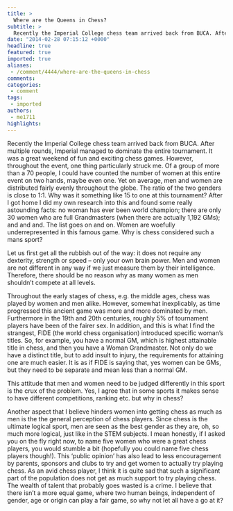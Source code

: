 ```yaml
---
title: >
  Where are the Queens in Chess?
subtitle: >
  Recently the Imperial College chess team arrived back from BUCA. After multiple rounds, Imperial managed to dominate the entire tournament. It was a great weekend of fun and exciting chess games.
date: "2014-02-28 07:15:12 +0000"
headline: true
featured: true
imported: true
aliases:
 - /comment/4444/where-are-the-queens-in-chess
comments:
categories:
 - comment
tags:
 - imported
authors:
 - me1711
highlights:
---
```


Recently the Imperial College chess team arrived back from BUCA. After multiple rounds, Imperial managed to dominate the entire tournament. It was a great weekend of fun and exciting chess games. However, throughout the event, one thing particularly struck me. Of a group of more than a 70 people, I could have counted the number of women at this entire event on two hands, maybe even one. Yet on average, men and women are distributed fairly evenly throughout the globe. The ratio of the two genders is close to 1:1. Why was it something like 15 to one at this tournament? After I got home I did my own research into this and found some really astounding facts: no woman has ever been world champion; there are only 30 women who are full Grandmasters (when there are actually 1,192 GMs); and and and. The list goes on and on. Women are woefully underrepresented in this famous game. Why is chess considered such a mans sport?

Let us first get all the rubbish out of the way: it does not require any dexterity, strength or speed – only your own brain power. Men and women are not different in any way if we just measure them by their intelligence. Therefore, there should be no reason why as many women as men shouldn’t compete at all levels.

Throughout the early stages of chess, e.g. the middle ages, chess was played by women and men alike. However, somewhat inexplicably, as time progressed this ancient game was more and more dominated by men. Furthermore in the 19th and 20th centuries, roughly 5% of tournament players have been of the fairer sex. In addition, and this is what I find the strangest, FIDE (the world chess organisation) introduced specific woman’s titles. So, for example, you have a normal GM, which is highest attainable title in chess, and then you have a Woman Grandmaster. Not only do we have a distinct title, but to add insult to injury, the requirements for attaining one are much easier. It is as if FIDE is saying that, yes women can be GMs, but they need to be separate and mean less than a normal GM.

This attitude that men and women need to be judged differently in this sport is the crux of the problem. Yes, I agree that in some sports it makes sense to have different competitions, ranking etc. but why in chess?

Another aspect that I believe hinders women into getting chess as much as men is the the general perception of chess players. Since chess is the ultimate logical sport, men are seen as the best gender as they are, oh, so much more logical, just like in the STEM subjects. I mean honestly, if I asked you on the fly right now, to name five women who were a great chess players, you would stumble a bit (hopefully you could name five chess players though!). This ‘public opinion’ has also lead to less encouragement by parents, sponsors and clubs to try and get women to actually try playing chess.
As an avid chess player, I think it is quite sad that such a significant part of the population does not get as much support to try playing chess. The wealth of talent that probably goes wasted is a crime. I believe that there isn’t a more equal game, where two human beings, independent of gender, age or origin can play a fair game, so why not let all have a go at it?
